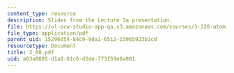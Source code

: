 ```yaml
---
content_type: resource
description: Slides from the Lecture 3a presentation.
file: https://ol-ocw-studio-app-qa.s3.amazonaws.com/courses/3-320-atomistic-computer-modeling-of-materials-sma-5107-spring-2005/a03a0805d1a801c6d2de773f59e6a981_2_08.pdf
file_type: application/pdf
parent_uid: 15296d54-84c9-9da1-6512-15965923b1cd
resourcetype: Document
title: 2_08.pdf
uid: a03a0805-d1a8-01c6-d2de-773f59e6a981
---
```

